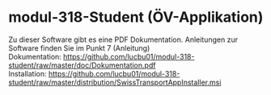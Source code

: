 # modul-318-Student (ÖV-Applikation)

Zu dieser Software gibt es eine PDF Dokumentation. Anleitungen zur Software finden Sie im Punkt 7 (Anleitung) <br />
Dokumentation: https://github.com/lucbu01/modul-318-student/raw/master/doc/Dokumentation.pdf <br />
Installation: https://github.com/lucbu01/modul-318-student/raw/master/distribution/SwissTransportAppInstaller.msi